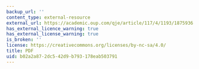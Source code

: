 ```yaml
---
backup_url: ''
content_type: external-resource
external_url: https://academic.oup.com/qje/article/117/4/1193/1875936
has_external_licence_warning: true
has_external_license_warning: true
is_broken: ''
license: https://creativecommons.org/licenses/by-nc-sa/4.0/
title: PDF
uid: b02a2a87-2dc5-42d9-b793-178eab503791
---
```

